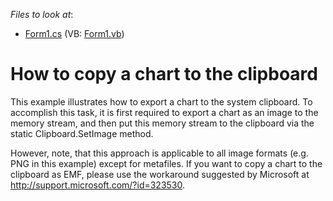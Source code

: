 <!-- default file list -->
*Files to look at*:

* [Form1.cs](./CS/Form1.cs) (VB: [Form1.vb](./VB/Form1.vb))
<!-- default file list end -->
# How to copy a chart to the clipboard


<p>This example illustrates how to export a chart to the system clipboard. To accomplish this task, it is first required to export a chart as an image to the memory stream, and then put this memory stream to the clipboard via the static Clipboard.SetImage method.</p><p>However, note, that this approach is applicable to all image formats (e.g. PNG in this example) except for metafiles. If you want to copy a chart to the clipboard as EMF, please use the workaround suggested by Microsoft at <a href="http://support.microsoft.com/?id=323530">http://support.microsoft.com/?id=323530</a>.</p>

<br/>


